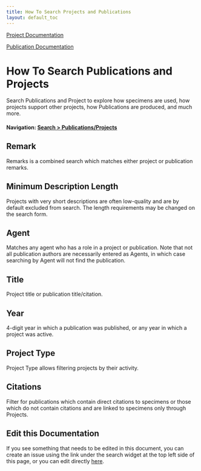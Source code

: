 ```yaml
---
title: How To Search Projects and Publications
layout: default_toc
---
```


[Project Documentation](https://handbook.arctosdb.org/documentation/projects.html)

[Publication Documentation](https://handbook.arctosdb.org/documentation/publications.html)

# How To Search Publications and Projects

Search Publications and Project to explore how specimens are used, how projects support other projects, how Publications are produced, and much more.

#### Navigation: <a href="https://arctos.database.museum/SpecimenUsage.cfm" target="_blank">Search > Publications/Projects</a>

## Remark

Remarks is a combined search which matches either project or publication remarks.

## Minimum Description Length

Projects with very short descriptions are often low-quality and are by default excluded from search. The length requirements may be 
changed on the search form.

## Agent

Matches any agent who has a role in a project or publication. Note that not all publication authors are necessarily entered as Agents,
in which case searching by Agent will not find the publication.

## Title

Project title or publication title/citation.

## Year

4-digit year in which a publication was published, or any year in which a project was active.

## Project Type

Project Type allows filtering projects by their activity.

## Citations

Filter for publications which contain direct citations to specimens or those which do not contain citations and are linked to specimens
only through Projects.

## Edit this Documentation

If you see something that needs to be edited in this document, you can create an issue using the link under the search widget at the top left side of this page, or you can edit directly <a href="https://github.com/ArctosDB/documentation-wiki/edit/gh-pages/_how_to/How-to-Search-Project-Publications.markdown" target="_blank">here</a>.
